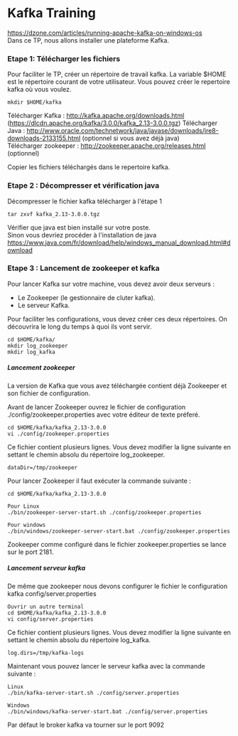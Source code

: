 # Kafka Training
https://dzone.com/articles/running-apache-kafka-on-windows-os   
Dans ce TP, nous allons installer une plateforme Kafka.

### Etape 1: Télécharger les fichiers 

Pour faciliter le TP, créer un répertoire de travail kafka. 
La variable $HOME est le répertoire courant de votre utilisateur. Vous pouvez créer le repertoire kafka où vous voulez.  
```
mkdir $HOME/kafka
```
Télécharger Kafka : http://kafka.apache.org/downloads.html  (https://dlcdn.apache.org/kafka/3.0.0/kafka_2.13-3.0.0.tgz)
Télécharger Java : http://www.oracle.com/technetwork/java/javase/downloads/jre8-downloads-2133155.html (optionnel si vous avez déjà java)   
Télécharger zookeeper : http://zookeeper.apache.org/releases.html  (optionnel)

Copier les fichiers téléchargés dans le repertoire kafka.

### Etape 2 : Décompresser et vérification java

Décompresser le fichier kafka télécharger à l'étape 1
```
tar zxvf kafka_2.13-3.0.0.tgz
```

Vérifier que java est bien installé sur votre poste.  
Sinon vous devriez procéder à l'installation de java  
https://www.java.com/fr/download/help/windows_manual_download.html#download

### Etape 3 : Lancement de zookeeper et kafka

Pour lancer Kafka sur votre machine, vous devez avoir deux serveurs :

* Le Zookeeper (le gestionnaire de cluter kafka).  
* Le serveur Kafka.  

Pour faciliter les configurations, vous devez créer ces deux répertoires. On découvrira le long du temps à quoi ils vont servir.

```
cd $HOME/kafka/
mkdir log_zookeeper
mkdir log_kafka
```

##### Lancement zookeeper

La version de Kafka que vous avez téléchargée contient déjà Zookeeper et son fichier de configuration.

Avant de lancer Zookeeper ouvrez le fichier de configuration ./config/zookeeper.properties avec votre éditeur de texte préferé.

```
cd $HOME/kafka/kafka_2.13-3.0.0
vi ./config/zookeeper.properties
```
Ce fichier contient plusieurs lignes. Vous devez modifier la ligne suivante en settant le chemin absolu du répertoire log_zookeeper.
```
dataDir=/tmp/zookeeper
```

Pour lancer Zookeeper il faut exécuter la commande suivante :
```
cd $HOME/kafka/kafka_2.13-3.0.0

Pour Linux
./bin/zookeeper-server-start.sh ./config/zookeeper.properties

Pour windows
./bin/windows/zookeeper-server-start.bat ./config/zookeeper.properties
```

Zookeeper comme configuré dans le fichier zookeeper.properties se lance sur le port 2181.

##### Lancement serveur kafka

De même que zookeeper nous devons configurer le fichier le configuration kafka  config/server.properties

```
Ouvrir un autre terminal
cd $HOME/kafka/kafka_2.13-3.0.0
vi config/server.properties
```

Ce fichier contient plusieurs lignes. Vous devez modifier la ligne suivante en settant le chemin absolu du répertoire log_kafka.

```
log.dirs=/tmp/kafka-logs
```

Maintenant vous pouvez lancer le serveur kafka avec la commande suivante :

```
Linux
./bin/kafka-server-start.sh ./config/server.properties

Windows
./bin/windows/kafka-server-start.bat ./config/server.properties
```

Par défaut le broker kafka va tourner sur le port 9092
